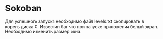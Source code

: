 # Sokoban
Для успешного запуска необходимо файл levels.txt скопировать в корень диска C.
Известин баг что при запуске приложения белый экран. Необходимо изменить размер окна.

